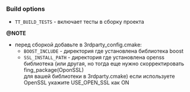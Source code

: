 ### Build options

- `TT_BUILD_TESTS` - включает тесты в сборку проекта

**@NOTE**
- перед сборкой добавьте в 3rdparty_config.cmake:
	- `BOOST_INCLUDE` - директория где установлена библиотека boost
	- `SSL_INSTALL_PATH` - директория где установлена openss библиотека (или другая, но тогда еще нужно скорректировать fing_package(OponSSL)  
  		для вашей библиотеки в 3rdparty.cmake) eсли используете OpenSSL укажите USE_OPEN_SSL как ON




